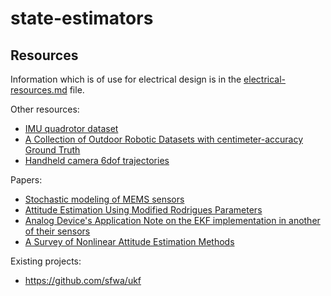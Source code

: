 # state-estimators

## Resources

Information which is of use for electrical design is in the [electrical-resources.md](Documents/electrical-resources.md) file.

Other resources:

* [IMU quadrotor dataset](http://www.sfly.org/mav-datasets)
* [A Collection of Outdoor Robotic Datasets with centimeter-accuracy Ground Truth](http://www.mrpt.org/malaga_dataset_2009)
* [Handheld camera 6dof trajectories](http://webdav.is.mpg.de/pixel/benchmark4camerashake/)

Papers:

* [Stochastic modeling of MEMS sensors](http://www.cit.iit.bas.bg/cit_2010/v10-2/31-40.pdf)
* [Attitude Estimation Using Modified Rodrigues Parameters](http://ntrs.nasa.gov/archive/nasa/casi.ntrs.nasa.gov/19960035754.pdf)
* [Analog Device's Application Note on the EKF implementation in another of their sensors](http://www.analog.com/media/en/technical-documentation/application-notes/AN-1157.pdf)
* [A Survey of Nonlinear Attitude Estimation Methods](http://ancs.eng.buffalo.edu/pdf/ancs_papers/2007/att_survey07.pdf)

Existing projects:

* https://github.com/sfwa/ukf
